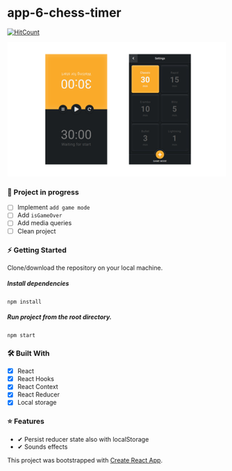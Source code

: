 # app-6-chess-timer

[![HitCount](http://hits.dwyl.com/jstrzyzykowski/app-6-chess-timer.svg)](http://hits.dwyl.com/jstrzyzykowski/app-6-chess-timer)

![](/project-showcase.png)

### 🚨 Project in progress

- [ ] Implement `add game mode`
- [ ] Add `isGameOver`
- [ ] Add media queries
- [ ] Clean project

### ⚡ Getting Started

Clone/download the repository on your local machine.

##### Install dependencies

`npm install`

##### Run project from the root directory.

`npm start`

### 🛠 Built With

- [x] React
- [x] React Hooks
- [x] React Context
- [x] React Reducer
- [x] Local storage

### ⭐ Features

- ✔ Persist reducer state also with localStorage
- ✔ Sounds effects

This project was bootstrapped with [Create React App](https://github.com/facebook/create-react-app).
